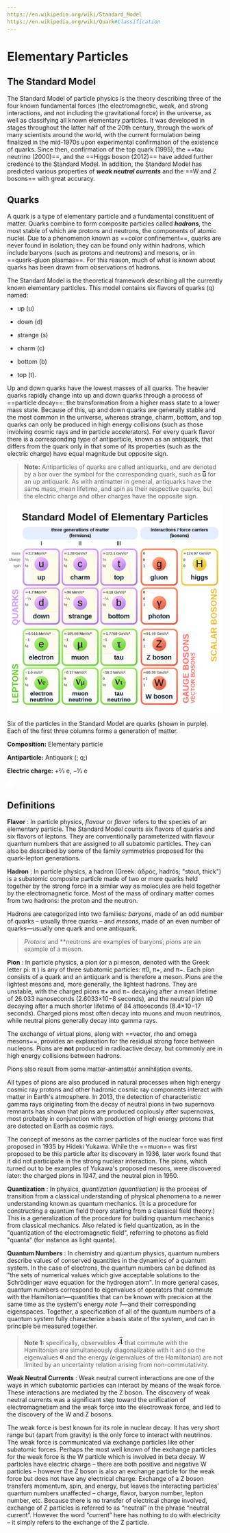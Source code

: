 ```yaml
---
https://en.wikipedia.org/wiki/Standard_Model
https://en.wikipedia.org/wiki/Quark#Classification
---
```


# Elementary Particles

## The Standard Model

The Standard Model of particle physics is the theory describing three of the four known fundamental forces (the electromagnetic, weak, and strong interactions, and not including the gravitational force) in the universe, as well as classifying all known elementary particles. It was developed in stages throughout the latter half of the 20th century, through the work of many scientists around the world, with the current formulation being finalized in the mid-1970s upon experimental confirmation of the existence of quarks. Since then, confirmation of the top quark (1995), the ==tau neutrino (2000)==, and the ==Higgs boson (2012)== have added further credence to the Standard Model. In addition, the Standard Model has predicted various properties of ***weak neutral currents*** and the ==W and Z bosons== with great accuracy.

## Quarks

A quark is a type of elementary particle and a fundamental constituent of matter. Quarks combine to form composite particles called ***hadrons***, the most stable of which are protons and neutrons, the components of atomic nuclei. Due to a phenomenon known as ==color confinement==, quarks are never found in isolation; they can be found only within hadrons, which include baryons (such as protons and neutrons) and mesons, or in ==quark–gluon plasmas==. For this reason, much of what is known about quarks has been drawn from observations of hadrons.

The Standard Model is the theoretical framework describing all the currently known elementary particles. This model contains six flavors of quarks (q) named:

- up (u)
- down (d)

- strange (s)
- charm (c)

- bottom (b)
- top (t).

Up and down quarks have the lowest masses of all quarks. The heavier quarks rapidly change into up and down quarks through a process of ==particle decay==: the transformation from a higher mass state to a lower mass state. Because of this, up and down quarks are generally stable and the most common in the universe, whereas strange, charm, bottom, and top quarks can only be produced in high energy collisions (such as those involving cosmic rays and in particle accelerators). For every quark flavor there is a corresponding type of antiparticle, known as an antiquark, that differs from the quark only in that some of its properties (such as the electric charge) have equal magnitude but opposite sign.

>**Note:** Antiparticles of quarks are called antiquarks, and are denoted by a bar over the symbol for the corresponding quark, such as ![up quark](./up-quark.png) for an up antiquark. As with antimatter in general, antiquarks have the same mass, mean lifetime, and spin as their respective quarks, but the electric charge and other charges have the opposite sign.

![Standard Model of Elementary Particle](./1024px-Standard_Model_of_Elementary_Particles.svg.png)

Six of the particles in the Standard Model are quarks (shown in purple). Each of the first three columns forms a generation of matter.

**Composition:** Elementary particle

**Antiparticle:** Antiquark (; q;)

**Electric charge:** +​2⁄3 e, −​1⁄3 e

![whitespace](./whitespace.png)

## Definitions

**Flavor**
: In particle physics, *flavour* or *flavor* refers to the species of an elementary particle. The Standard Model counts six flavors of quarks and six flavors of leptons. They are conventionally parameterized with flavour quantum numbers that are assigned to all subatomic particles. They can also be described by some of the family symmetries proposed for the quark-lepton generations.

**Hadron**
: In particle physics, a hadron (Greek: ἁδρός, hadrós; "stout, thick") is a subatomic composite particle made of two or more quarks held together by the strong force in a similar way as molecules are held together by the electromagnetic force. Most of the mass of ordinary matter comes from two hadrons: the proton and the neutron.

  Hadrons are categorized into two families: *baryons*, made of an odd number of quarks – usually three quarks – and *mesons*, made of an even number of quarks—usually one quark and one antiquark.

  >*Protons* and **neutrons are examples of baryons; *pions* are an example of a meson.

**Pion**
: In particle physics, a pion (or a pi meson, denoted with the Greek letter pi: π ) is any of three subatomic particles: π0, π+, and π−. Each pion consists of a quark and an antiquark and is therefore a meson. Pions are the lightest mesons and, more generally, the lightest hadrons. They are unstable, with the charged pions π+ and π− decaying after a mean lifetime of 26.033 nanoseconds (2.6033×10−8 seconds), and the neutral pion π0 decaying after a much shorter lifetime of 84 attoseconds (8.4×10−17 seconds). Charged pions most often decay into muons and muon neutrinos, while neutral pions generally decay into gamma rays.

  The exchange of virtual pions, along with ==vector, rho and omega mesons==, provides an explanation for the residual strong force between nucleons. Pions are **not** produced in radioactive decay, but commonly are in high energy collisions between hadrons.
  
  Pions also result from some matter-antimatter annihilation events.
  
  All types of pions are also produced in natural processes when high energy cosmic ray protons and other hadronic cosmic ray components interact with matter in Earth's atmosphere. In 2013, the detection of characteristic gamma rays originating from the decay of neutral pions in two supernova remnants has shown that pions are produced copiously after supernovas, most probably in conjunction with production of high energy protons that are detected on Earth as cosmic rays.

  The concept of mesons as the carrier particles of the nuclear force was first proposed in 1935 by Hideki Yukawa. While the ==muon== was first proposed to be this particle after its discovery in 1936, later work found that it did not participate in the strong nuclear interaction. The pions, which turned out to be examples of Yukawa's proposed mesons, were discovered later: the charged pions in 1947, and the neutral pion in 1950.

**Quantization**
: In physics, *quantization (quantisation)* is the process of transition from a classical understanding of physical phenomena to a newer understanding known as quantum mechanics. (It is a procedure for constructing a quantum field theory starting from a classical field theory.) This is a generalization of the procedure for building quantum mechanics from classical mechanics. Also related is field quantization, as in the "quantization of the electromagnetic field", referring to photons as field "quanta" (for instance as light quanta).

**Quantum Numbers**
: In chemistry and quantum physics, quantum numbers describe values of conserved quantities in the dynamics of a quantum system. In the case of electrons, the quantum numbers can be defined as "the sets of numerical values which give acceptable solutions to the Schrödinger wave equation for the hydrogen atom". In more general cases, quantum numbers correspond to eigenvalues of operators that commute with the Hamiltonian—quantities that can be known with precision at the same time as the system's energy *note 1*—and their corresponding eigenspaces. Together, a specification of all of the quantum numbers of a quantum system fully characterize a basis state of the system, and can in principle be measured together.
  >**Note 1:**  specifically, observables ![widehat A](./widehat-a.png) that commute with the Hamiltonian are simultaneously diagonalizable with it and so the eigenvalues ![eigenvalues a](./eigenvalues-a.png) and the energy (eigenvalues of the Hamiltonian) are not limited by an uncertainty relation arising from non-commutativity.

**Weak Neutral Currents**
: Weak neutral current interactions are one of the ways in which subatomic particles can interact by means of the weak force. These interactions are mediated by the Z boson. The discovery of weak neutral currents was a significant step toward the unification of electromagnetism and the weak force into the electroweak force, and led to the discovery of the W and Z bosons.

   The weak force is best known for its role in nuclear decay. It has very short range but (apart from gravity) is the only force to interact with neutrinos. The weak force is communicated via exchange particles like other subatomic forces. Perhaps the most well known of the exchange particles for the weak force is the W particle which is involved in beta decay. W particles have electric charge – there are both positive and negative W particles – however the Z boson is also an exchange particle for the weak force but does not have any electrical charge. Exchange of a Z boson transfers momentum, spin, and energy, but leaves the interacting particles’ quantum numbers unaffected – charge, flavor, baryon number, lepton number, etc. Because there is no transfer of electrical charge involved, exchange of Z particles is referred to as “neutral” in the phrase “neutral current”. However the word “current” here has nothing to do with electricity – it simply refers to the exchange of the Z particle.
